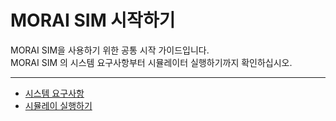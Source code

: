 # MORAI SIM 시작하기  
MORAI SIM을 사용하기 위한 공통 시작 가이드입니다. <br>
MORAI SIM 의 시스템 요구사항부터 시뮬레이터 실행하기까지 확인하십시오.

---

- [시스템 요구사항](requirements.md)
- [시뮬레이 실행하기](execution.md)
